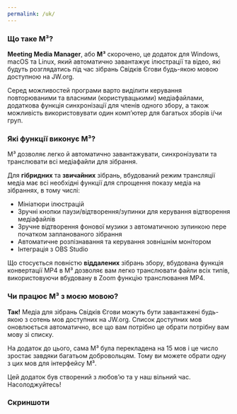 ```yaml
---
permalink: /uk/
---
```

  
### Що таке M³?

**Meeting Media Manager**, або **M³** скорочено, це додаток для Windows, macOS та Linux, який автоматично завантажує ілюстрації та відео, які будуть розглядатись під час зібрань Свідків Єгови будь-якою мовою доступною на JW.org.

Серед можливостей програми варто виділити керування повторюваними та власними (користувацькими) медіафайлами, додаткова функція синхронізації для членів одного збору, а також можливість використовувати один компʼютер для багатьох зборів і/чи груп.

### Які функції виконує M³?

M³ дозволяє легко й автоматично завантажувати, синхронізувати та транслювати всі медіафайли для зібрання.

Для **гібридних** та **звичайних** зібрань, вбудований режим трансляції медіа має всі необхідні функції для спрощення показу медіа на зібраннях, в тому числі:

- Мініатюри ілюстрацій
- Зручні кнопки паузи/відтворення/зупинки для керування відтворення медіафайлів
- Зручне відтворення фонової музики з автоматичною зупинкою пере початком запланованого зібрання
- Автоматичне розпізнавання та керування зовнішнім монітором
- Інтеграція з OBS Studio

Що стосується повністю **віддалених** зібрань збору, вбудована функція конвертації MP4 в M³ дозволяє вам легко транслювати файли всіх типів, використовуючи вбудовану в Zoom функцію транслювання MP4.

### Чи працює M³ з моєю мовою?

**Так!** Медіа для зібрань Свідків Єгови можуть бути завантажені будь-якою з сотень мов доступних на JW.org. Список доступних мов оновлюється автоматично, все що вам потрібно це обрати потрібну вам мову зі списку.

На додаток до цього, сама M³ була перекладена на 15 мов і це число зростає завдяки багатьом добровольцям. Тому ви можете обрати одну з цих мов для інтерфейсу M³.

Цей додаток був створений з любовʼю та у наш вільний час. Насолоджуйтесь!

### Скриншоти
